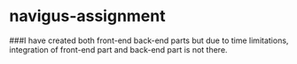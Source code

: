 # navigus-assignment
###I have created both front-end back-end parts but due to time limitations, integration of front-end part and back-end part is not there.
